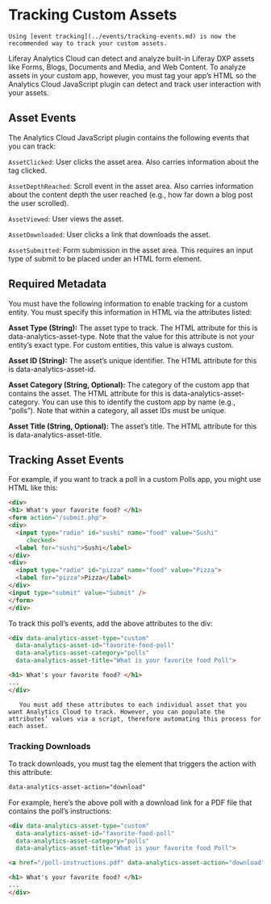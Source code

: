 # Tracking Custom Assets

```{note}
Using [event tracking](../events/tracking-events.md) is now the recommended way to track your custom assets.
```

Liferay Analytics Cloud can detect and analyze built-in Liferay DXP assets like Forms, Blogs, Documents and Media, and Web Content. To analyze assets in your custom app, however, you must tag your app’s HTML so the Analytics Cloud JavaScript plugin can detect and track user interaction with your assets.

## Asset Events

The Analytics Cloud JavaScript plugin contains the following events that you can track:

`AssetClicked`: User clicks the asset area. Also carries information about the tag clicked.

`AssetDepthReached`: Scroll event in the asset area. Also carries information about the content depth the user reached (e.g., how far down a blog post the user scrolled).

`AssetViewed`: User views the asset.

`AssetDownloaded`: User clicks a link that downloads the asset.

`AssetSubmitted`: Form submission in the asset area. This requires an input type of submit to be placed under an HTML form element.

## Required Metadata

You must have the following information to enable tracking for a custom entity. You must specify this information in HTML via the attributes listed:

**Asset Type (String):** The asset type to track. The HTML attribute for this is data-analytics-asset-type. Note that the value for this attribute is not your entity’s exact type. For custom entities, this value is always custom.

**Asset ID (String):** The asset’s unique identifier. The HTML attribute for this is data-analytics-asset-id.

**Asset Category (String, Optional):** The category of the custom app that contains the asset. The HTML attribute for this is data-analytics-asset-category. You can use this to identify the custom app by name (e.g., “polls”). Note that within a category, all asset IDs must be unique.

**Asset Title (String, Optional):** The asset’s title. The HTML attribute for this is data-analytics-asset-title.

## Tracking Asset Events

For example, if you want to track a poll in a custom Polls app, you might use HTML like this:

```html
<div>
<h1> What's your favorite food? </h1>
<form action="/submit.php">
<div>
  <input type="radio" id="sushi" name="food" value="Sushi"
     checked>
  <label for="sushi">Sushi</label>
</div>
<div>
  <input type="radio" id="pizza" name="food" value="Pizza">
  <label for="pizza">Pizza</label>
</div>
<input type="submit" value="Submit" />
</form>
</div>
```

To track this poll’s events, add the above attributes to the div:

```html
<div data-analytics-asset-type="custom"
  data-analytics-asset-id="favorite-food-poll"
  data-analytics-asset-category="polls"
  data-analytics-asset-title="What is your favorite food Poll">

<h1> What's your favorite food? </h1>
...
</div>
```

```note::
   You must add these attributes to each individual asset that you want Analytics Cloud to track. However, you can populate the attributes’ values via a script, therefore automating this process for each asset.
```

### Tracking Downloads

To track downloads, you must tag the element that triggers the action with this attribute:

```html
data-analytics-asset-action="download"
```

For example, here’s the above poll with a download link for a PDF file that contains the poll’s instructions:

```html
<div data-analytics-asset-type="custom"
  data-analytics-asset-id="favorite-food-poll"
  data-analytics-asset-category="polls"
  data-analytics-asset-title="What is your favorite food Poll">

<a href="/poll-instructions.pdf" data-analytics-asset-action="download">Download the Poll Instructions </a>

<h1> What's your favorite food? </h1>
...
</div>
```
